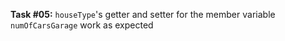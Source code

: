 **Task #05:** `houseType`'s getter and setter for the member variable `numOfCarsGarage` work as expected